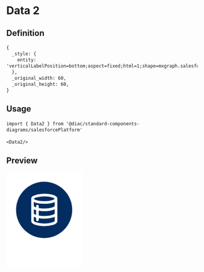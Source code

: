 # Data 2

## Definition

```
{
  _style: { 
    entity: 'verticalLabelPosition=bottom;aspect=fixed;html=1;shape=mxgraph.salesforce.data2;',
  },
  _original_width: 60,
  _original_height: 60,
}
```

## Usage

```
import { Data2 } from '@diac/standard-components-diagrams/salesforcePlatform'

<Data2/>
```

## Preview

<img src="./data-2.png" width="200"/>
